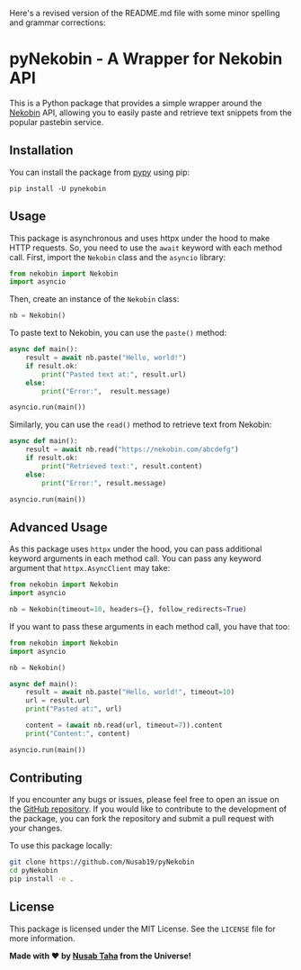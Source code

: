 Here's a revised version of the README.md file with some minor spelling and grammar corrections:

# pyNekobin - A Wrapper for Nekobin API

This is a Python package that provides a simple wrapper around the [Nekobin](https://nekobin.com/) API, allowing you to easily paste and retrieve text snippets from the popular pastebin service.

## Installation

You can install the package from [pypy](https://pypi.org/project/pyNekobin/) using pip:

```
pip install -U pynekobin
```

## Usage

This package is asynchronous and uses httpx under the hood to make HTTP requests. So, you need to use the `await` keyword with each method call.
First, import the `Nekobin` class and the `asyncio` library:

```python
from nekobin import Nekobin
import asyncio
```

Then, create an instance of the `Nekobin` class:

```python
nb = Nekobin()
```

To paste text to Nekobin, you can use the `paste()` method:

```python
async def main():
    result = await nb.paste("Hello, world!")
    if result.ok:
        print("Pasted text at:", result.url)
    else:
        print("Error:",  result.message)

asyncio.run(main())
```

Similarly, you can use the `read()` method to retrieve text from Nekobin:

```python
async def main():
    result = await nb.read("https://nekobin.com/abcdefg")
    if result.ok:
        print("Retrieved text:", result.content)
    else:
        print("Error:", result.message)

asyncio.run(main())
```

## Advanced Usage

As this package uses `httpx` under the hood, you can pass additional keyword arguments in each method call. You can pass any keyword argument that `httpx.AsyncClient` may take:

```python
from nekobin import Nekobin
import asyncio

nb = Nekobin(timeout=10, headers={}, follow_redirects=True)
```

If you want to pass these arguments in each method call, you have that too:

```python
from nekobin import Nekobin
import asyncio

nb = Nekobin()

async def main():
    result = await nb.paste("Hello, world!", timeout=10)
    url = result.url
    print("Pasted at:", url)

    content = (await nb.read(url, timeout=7)).content
    print("Content:", content)

asyncio.run(main())
```

## Contributing

If you encounter any bugs or issues, please feel free to open an issue on the [GitHub repository](https://github.com/Nusab19/pyNekobin/pulls). If you would like to contribute to the development of the package, you can fork the repository and submit a pull request with your changes.

To use this package locally:
```bash
git clone https://github.com/Nusab19/pyNekobin
cd pyNekobin
pip install -e .
```


## License

This package is licensed under the MIT License. See the `LICENSE` file for more information.



**Made with ❤ by [Nusab Taha](https://github.com/Nusab19) from the Universe!**